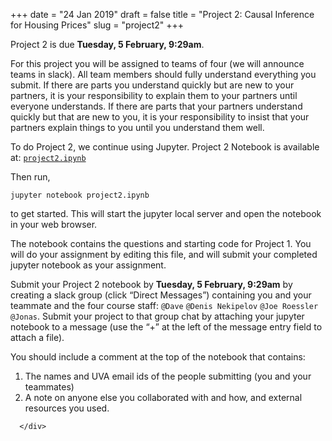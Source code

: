 +++
date = "24 Jan 2019"
draft = false
title = "Project 2: Causal Inference for Housing Prices"
slug = "project2"
+++

   <div class="due">
Project 2 is due <b>Tuesday, 5 February, 9:29am</b>.
   </div>

<p>For this project you will be assigned to teams of four (we will announce teams in slack). 
All team members should fully understand
everything you submit.  If there are parts you understand quickly but
are new to your partners, it is your responsibility to explain them to
your partners until everyone understands.  If there are parts that your
partners understand quickly but that are new to you, it is your
responsibility to insist that your partners explain things to you
until you understand them well.</p>

<p>To do Project 2, we continue using Jupyter. Project 2 Notebook is available at: 
<a href="https://github.com/uvammm/uvammm.github.io/raw/master/projects/project2.ipynb"><code>project2.ipynb</code></a></p>

<p>Then run,</p>

<pre><code>jupyter notebook project2.ipynb
</code></pre>

<p>to get started. This will start the jupyter local server and open the notebook in your web browser.</p>

<p>The notebook contains the questions and starting code for Project
1. You will do your assignment by editing this file, and will submit
your completed jupyter notebook as your assignment.</p>

<p><div class="yellownote">
Submit your Project 2 notebook by <b>Tuesday, 5 February, 9:29am</b> by creating a slack group (click
“Direct Messages”) containing you and your teammate and the four
course staff: <code>@Dave</code> <code>@Denis Nekipelov</code> <code>@Joe Roessler</code> <code>@Jonas</code>. Submit your
project to that group chat by attaching your jupyter notebook to a
message (use the “+” at the left of the message entry field to attach
a file).</p>

<p>You should include a comment at the top of the notebook that contains:</p>

<ol>
<li>The names and UVA email ids of the people submitting (you and your teammates)</li>
<li>A note on anyone else you collaborated with and how, and external resources you used.
</div></li>
</ol>

      </div>
